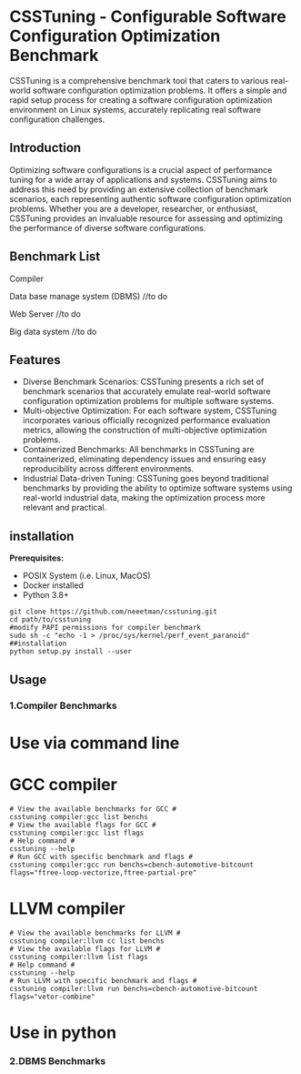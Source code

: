 # CSSTuning - Configurable Software Configuration Optimization Benchmark

CSSTuning is a comprehensive benchmark tool that caters to various real-world software configuration optimization problems. It offers a simple and rapid setup process for creating a software configuration optimization environment on Linux systems, accurately replicating real software configuration challenges.

## Introduction

Optimizing software configurations is a crucial aspect of performance tuning for a wide array of applications and systems. CSSTuning aims to address this need by providing an extensive collection of benchmark scenarios, each representing authentic software configuration optimization problems. Whether you are a developer, researcher, or enthusiast, CSSTuning provides an invaluable resource for assessing and optimizing the performance of diverse software configurations.

## Benchmark List

Compiler

Data base manage system (DBMS) //to do

Web Server //to do

Big data system //to do

## Features

- Diverse Benchmark Scenarios: CSSTuning presents a rich set of benchmark scenarios that accurately emulate real-world software configuration optimization problems for multiple software systems.
- Multi-objective Optimization: For each software system, CSSTuning incorporates various officially recognized performance evaluation metrics, allowing the construction of multi-objective optimization problems.
- Containerized Benchmarks: All benchmarks in CSSTuning are containerized, eliminating dependency issues and ensuring easy reproducibility across different environments.
- Industrial Data-driven Tuning: CSSTuning goes beyond traditional benchmarks by providing the ability to optimize software systems using real-world industrial data, making the optimization process more relevant and practical.

## installation

**Prerequisites:**

- POSIX System (i.e. Linux, MacOS)
- Docker installed
- Python 3.8+

```
git clone https://github.com/neeetman/csstuning.git
cd path/to/csstuning
#modify PAPI permissions for compiler benchmark
sudo sh -c "echo -1 > /proc/sys/kernel/perf_event_paranoid"
##installation
python setup.py install --user
```

## Usage

### 1.Compiler Benchmarks

# Use via command line #

# GCC compiler #

```
# View the available benchmarks for GCC #
csstuning compiler:gcc list benchs
# View the available flags for GCC #
csstuning compiler:gcc list flags
# Help command #
csstuning --help
# Run GCC with specific benchmark and flags #
csstuning compiler:gcc run benchs=cbench-automotive-bitcount flags="ftree-loop-vectorize,ftree-partial-pre"
```

# LLVM compiler #

```
# View the available benchmarks for LLVM #
csstuning compiler:llvm cc list benchs
# View the available flags for LLVM #
csstuning compiler:llvm list flags
# Help command #
csstuning --help
# Run LLVM with specific benchmark and flags #
csstuning compiler:llvm run benchs=cbench-automotive-bitcount flags="vetor-combine"
```

# Use in python #

### 2.DBMS Benchmarks
